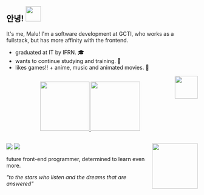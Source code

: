<h2 align="left">
  안녕! 
  <img height="40cm" src="https://i.pinimg.com/originals/9d/d1/a0/9dd1a0c90caa865e3718947e2b91d35e.gif">
</h2>

<p font-size="12px">It's me, Malu! I'm a software development at GCTI, who works as a fullstack, but has more affinity with the frontend.</p>

  - graduated at IT by IFRN. :mortar_board:</li>
  - wants to continue studying and training. :bell:</li>
  - likes games!! + anime, music and animated movies. :vhs:</li>
  
<img height="60cm" style="display: inline-block" align="right" src="https://thumbs.gfycat.com/SoupyRaggedCentipede-max-1mb.gif">

  ##
  
<div align="center">
  <a href="https://github.com/monteiroluiza">
  <img height="130em" src="https://github-readme-stats.vercel.app/api?username=monteiroluiza&show_icons=true&theme=vue&include_all_commits=true&count_private=true"/>
  <img height="130em" src="https://github-readme-stats.vercel.app/api/top-langs/?username=monteiroluiza&layout=compact&langs_count=7&theme=vue"/>
</div>

##

<div style="display: inline_block"> 
 
 <a href = "mailto:luiza.monteiroweb@outlook.com"><img src="https://img.shields.io/badge/-Gmail-%23333?style=for-the-badge&logo=gmail&logoColor=white" target="_blank"></a>
 <a href="https://linkedin.com/in/luiza-monteiroo" target="_blank"><img src="https://img.shields.io/badge/-LinkedIn-%230077B5?style=for-the-badge&logo=linkedin&logoColor=white" target="_blank"></a>
 <img height="120cm" align="right" src="https://c.tenor.com/kmHEH_VM-y4AAAAC/spy-x-family-spy-family.gif"/>
 
<p>future front-end programmer, determined to learn even more.</p>
<i>"to the stars who listen and the dreams that are answered"<i>
</div>
